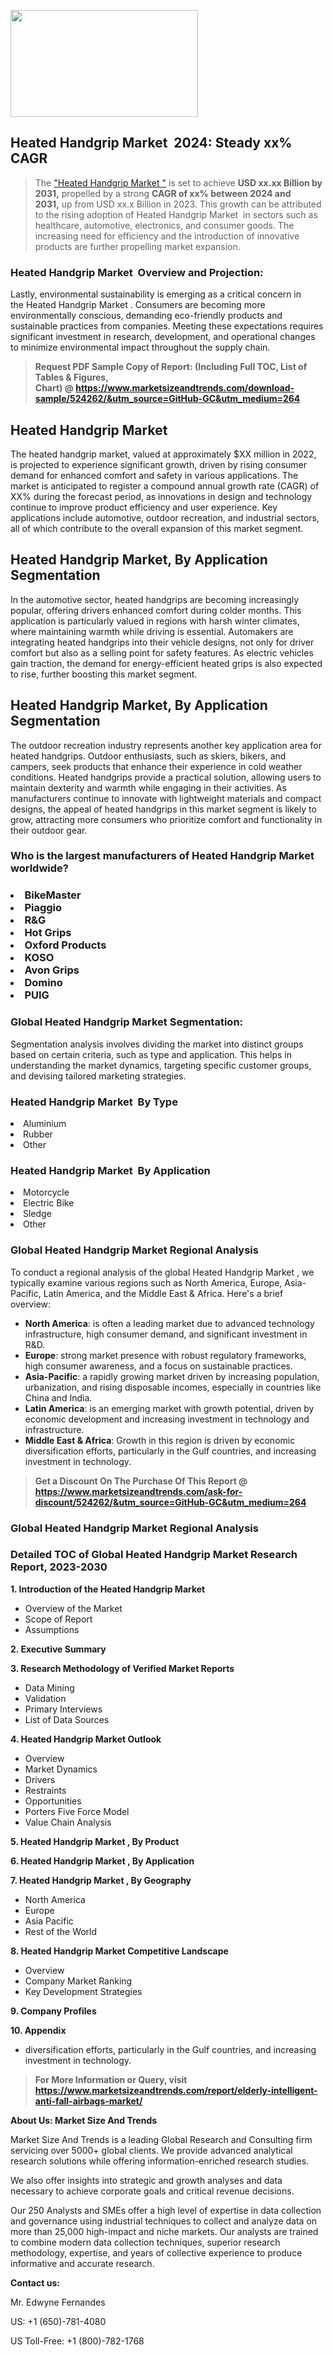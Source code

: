 <p><img class="alignnone size-medium wp-image-20088" src="https://ffe5etoiles.com/wp-content/uploads/2024/12/MST1-300x171.png" alt="" width="300" height="171" /></p><h2 id="ember46" class="ember-view reader-text-block__heading-2">Heated Handgrip Market &nbsp;2024: Steady&nbsp;xx% CAGR</h2><blockquote id="ember47" class="ember-view reader-text-block__blockquote">The&nbsp;<a class="app-aware-link " href="https://www.marketsizeandtrends.com/download-sample/524262/&utm_source=GitHub-GC&utm_medium=264" target="_blank" data-test-app-aware-link="">"Heated Handgrip Market "</a>&nbsp;is set to achieve&nbsp;<strong>USD&nbsp;xx.xx&nbsp;Billion by 2031,</strong>&nbsp;propelled by a strong&nbsp;<strong>CAGR of&nbsp;xx% between 2024 and 2031,</strong>&nbsp;up from USD xx.x Billion in 2023. This growth can be attributed to the rising adoption of&nbsp;Heated Handgrip Market &nbsp;in sectors such as healthcare, automotive, electronics, and consumer goods. The increasing need for efficiency and the introduction of innovative products are further propelling market expansion.</blockquote><h3 id="ember48" class="ember-view reader-text-block__heading-3">Heated Handgrip Market &nbsp;Overview and Projection:</h3><p id="ember49" class="ember-view reader-text-block__paragraph">Lastly, environmental sustainability is emerging as a critical concern in the&nbsp;Heated Handgrip Market . Consumers are becoming more environmentally conscious, demanding eco-friendly products and sustainable practices from companies. Meeting these expectations requires significant investment in research, development, and operational changes to minimize environmental impact throughout the supply chain.</p><blockquote id="ember50" class="ember-view reader-text-block__blockquote"><strong>Request PDF Sample Copy of Report: (Including Full TOC, List of Tables &amp; Figures, Chart)&nbsp;@&nbsp;<strong><a href="https://www.marketsizeandtrends.com/download-sample/524262/&utm_source=GitHub-GC&utm_medium=264" target="_blank">https://www.marketsizeandtrends.com/download-sample/524262/&utm_source=GitHub-GC&utm_medium=264</a></strong></strong></blockquote><h3 class=""> <h2>Heated Handgrip Market</h2><p>The heated handgrip market, valued at approximately $XX million in 2022, is projected to experience significant growth, driven by rising consumer demand for enhanced comfort and safety in various applications. The market is anticipated to register a compound annual growth rate (CAGR) of XX% during the forecast period, as innovations in design and technology continue to improve product efficiency and user experience. Key applications include automotive, outdoor recreation, and industrial sectors, all of which contribute to the overall expansion of this market segment.</p><h2>Heated Handgrip Market, By Application Segmentation</h2><p>In the automotive sector, heated handgrips are becoming increasingly popular, offering drivers enhanced comfort during colder months. This application is particularly valued in regions with harsh winter climates, where maintaining warmth while driving is essential. Automakers are integrating heated handgrips into their vehicle designs, not only for driver comfort but also as a selling point for safety features. As electric vehicles gain traction, the demand for energy-efficient heated grips is also expected to rise, further boosting this market segment.</p><h2>Heated Handgrip Market, By Application Segmentation</h2><p>The outdoor recreation industry represents another key application area for heated handgrips. Outdoor enthusiasts, such as skiers, bikers, and campers, seek products that enhance their experience in cold weather conditions. Heated handgrips provide a practical solution, allowing users to maintain dexterity and warmth while engaging in their activities. As manufacturers continue to innovate with lightweight materials and compact designs, the appeal of heated handgrips in this market segment is likely to grow, attracting more consumers who prioritize comfort and functionality in their outdoor gear.</p></h3><h3 id="" class="">Who is the largest manufacturers of&nbsp;Heated Handgrip Market worldwide?</h3><h3 class=""></Li><Li>BikeMaster</Li><Li> Piaggio</Li><Li> R&G</Li><Li> Hot Grips</Li><Li> Oxford Products</Li><Li> KOSO</Li><Li> Avon Grips</Li><Li> Domino</Li><Li> PUIG</h3><h3 id="ember53" class="ember-view reader-text-block__heading-3">Global&nbsp;Heated Handgrip Market Segmentation:</h3><p id="ember54" class="ember-view reader-text-block__paragraph">Segmentation analysis involves dividing the market into distinct groups based on certain criteria, such as type and application. This helps in understanding the market dynamics, targeting specific customer groups, and devising tailored marketing strategies.</p><h3 id="" class="">Heated Handgrip Market &nbsp;By Type</h3><p></Li><Li>Aluminium</Li><Li> Rubber</Li><Li> Other</p><h3 id="" class="">Heated Handgrip Market &nbsp;By Application</h3><p class=""></Li><Li>Motorcycle</Li><Li> Electric Bike</Li><Li> Sledge</Li><Li> Other</p><h3 id="ember62" class="ember-view reader-text-block__heading-3">Global Heated Handgrip Market Regional Analysis</h3><p id="ember63" class="ember-view reader-text-block__paragraph">To conduct a regional analysis of the global Heated Handgrip Market , we typically examine various regions such as North America, Europe, Asia-Pacific, Latin America, and the Middle East &amp; Africa. Here's a brief overview:</p><ul><li><strong>North America</strong>: is often a leading market due to advanced technology infrastructure, high consumer demand, and significant investment in R&amp;D.</li><li><strong>Europe</strong>: strong market presence with robust regulatory frameworks, high consumer awareness, and a focus on sustainable practices.</li><li><strong>Asia-Pacific</strong>: a rapidly growing market driven by increasing population, urbanization, and rising disposable incomes, especially in countries like China and India.</li><li><strong>Latin America</strong>: is an emerging market with growth potential, driven by economic development and increasing investment in technology and infrastructure.</li><li><strong>Middle East &amp; Africa</strong>: Growth in this region is driven by economic diversification efforts, particularly in the Gulf countries, and increasing investment in technology.</li></ul><blockquote id="ember61" class="ember-view reader-text-block__blockquote"><strong>Get a Discount On The Purchase Of This Report @ <strong><a href="https://html-cleaner.com/" target="">https://www.marketsizeandtrends.com/ask-for-discount/524262/&utm_source=GitHub-GC&utm_medium=264</a></strong></strong></blockquote><h3 id="ember62" class="ember-view reader-text-block__heading-3">Global Heated Handgrip Market Regional Analysis</h3><h3 id="" class="">Detailed TOC of Global Heated Handgrip Market Research Report, 2023-2030</h3><p id="" class=""><strong>1. Introduction of the Heated Handgrip Market </strong></p><ul><li>Overview of the Market</li><li>Scope of Report</li><li>Assumptions</li></ul><p id="" class=""><strong>2. Executive Summary</strong></p><p id="" class=""><strong>3. Research Methodology of Verified Market Reports</strong></p><ul><li>Data Mining</li><li>Validation</li><li>Primary Interviews</li><li>List of Data Sources</li></ul><p id="" class=""><strong>4. Heated Handgrip Market Outlook</strong></p><ul><li>Overview</li><li>Market Dynamics</li><li>Drivers</li><li>Restraints</li><li>Opportunities</li><li>Porters Five Force Model</li><li>Value Chain Analysis</li></ul><p id="" class=""><strong>5. Heated Handgrip Market , By Product</strong></p><p id="" class=""><strong>6. Heated Handgrip Market , By Application</strong></p><p id="" class=""><strong>7. Heated Handgrip Market , By Geography</strong></p><ul><li>North America</li><li>Europe</li><li>Asia Pacific</li><li>Rest of the World</li></ul><p id="" class=""><strong>8. Heated Handgrip Market Competitive Landscape</strong></p><ul><li>Overview</li><li>Company Market Ranking</li><li>Key Development Strategies</li></ul><p id="" class=""><strong>9. Company Profiles</strong></p><p id="" class=""><strong>10. Appendix</strong></p><ul><li>diversification efforts, particularly in the Gulf countries, and increasing investment in technology.</li></ul><blockquote id="ember65" class="ember-view reader-text-block__blockquote"><strong>For More Information or Query, visit <strong><strong><a href="https://html-cleaner.com/" target="">https://www.marketsizeandtrends.com/report/elderly-intelligent-anti-fall-airbags-market/</a></strong></strong></strong></blockquote><p id="" class=""><strong>About Us: Market Size And Trends</strong></p><p id="" class="">Market Size And Trends is a leading Global Research and Consulting firm servicing over 5000+ global clients. We provide advanced analytical research solutions while offering information-enriched research studies.</p><p id="" class="">We also offer insights into strategic and growth analyses and data necessary to achieve corporate goals and critical revenue decisions.</p><p id="" class="">Our 250 Analysts and SMEs offer a high level of expertise in data collection and governance using industrial techniques to collect and analyze data on more than 25,000 high-impact and niche markets. Our analysts are trained to combine modern data collection techniques, superior research methodology, expertise, and years of collective experience to produce informative and accurate research.</p><p id="" class=""><strong>Contact us:</strong></p><p id="" class="">Mr. Edwyne Fernandes</p><p id="" class="">US: +1 (650)-781-4080</p><p id="" class="">US Toll-Free: +1 (800)-782-1768</p>
